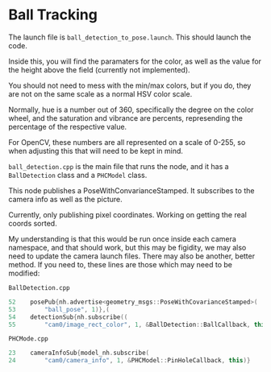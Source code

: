 <h1>Ball Tracking</h1>
The launch file is <code>ball_detection_to_pose.launch</code>. This should launch the code. 


Inside this, you will find the paramaters for the color, as well as the value for the height above the field (currently not implemented).

You should not need to mess with the min/max colors, but if you do, they are not on the same scale as a normal HSV color scale. 

Normally, hue is a number out of 360, specifically the degree on the color wheel, and the saturation and vibrance are percents, represending the percentage of the respective value. 

For OpenCV, these numbers are all represented on a scale of 0-255, so when adjusting this that will need to be kept in mind.

<code>ball_detection.cpp</code> is the main file that runs the node, and it has a <code>BallDetection</code> class and a <code>PHCModel</code> class.

This node publishes a PoseWithConvarianceStamped. It subscribes to the camera info as well as the picture. 

Currently, only publishing pixel coordinates. Working on getting the real coords sorted.

My understanding is that this would be run once inside each camera namespace, and that should work, but this may be figidity, we may also need to update the camera launch files. There may also be another, better method. If you need to, these lines are those which may need to be modified:

<code>BallDetection.cpp</code>

```cpp
52    posePub{nh.advertise<geometry_msgs::PoseWithCovarianceStamped>(
53        "ball_pose", 1)},(
54    detectionSub{nh.subscribe((
55        "cam0/image_rect_color", 1, &BallDetection::BallCallback, this)},
```
<code>PHCMode.cpp</code><br>
```cpp
23    cameraInfoSub{model_nh.subscribe(
24        "cam0/camera_info", 1, &PHCModel::PinHoleCallback, this)}
```
